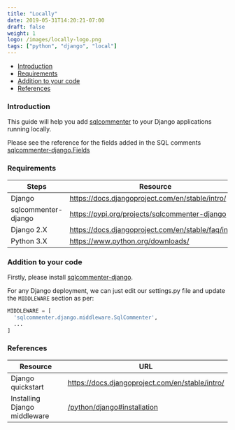 ```yaml
---
title: "Locally"
date: 2019-05-31T14:20:21-07:00
draft: false
weight: 1
logo: /images/locally-logo.png
tags: ["python", "django", "local"]
---
```


- [Introduction](#introduction)
- [Requirements](#requirements)
- [Addition to your code](#addition-to-your-code)
- [References](#references)


### Introduction

This guide will help you add [sqlcommenter](/introduction) to your Django applications running locally.

Please see the reference for the fields added in the SQL comments [sqlcommenter-django.Fields](/python/django#fields)

### Requirements

Steps|Resource
---|---
Django|https://docs.djangoproject.com/en/stable/intro/
sqlcommenter-django|https://pypi.org/projects/sqlcommenter-django
Django 2.X|https://docs.djangoproject.com/en/stable/faq/install
Python 3.X|https://www.python.org/downloads/

### Addition to your code

Firstly, please install [sqlcommenter-django](/python/django#installation).

For any Django deployment, we can just edit our settings.py file and update the `MIDDLEWARE` section as per:

```python
MIDDLEWARE = [
  'sqlcommenter.django.middleware.SqlCommenter',
  ...
]
```

### References

Resource|URL
---|---
Django quickstart|https://docs.djangoproject.com/en/stable/intro/
Installing Django middleware|[/python/django#installation](/python/django#installation)
